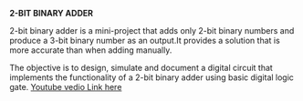 **2-BIT BINARY ADDER**

2-bit binary adder is a mini-project that adds only 2-bit binary numbers and produce a 3-bit binary number as an output.It provides a solution that is more accurate than when adding manually.

The objective is to design, simulate and document a digital circuit that implements the functionality of a 2-bit binary adder using basic digital logic gate.
[Youtube vedio Link here](https://www.youtube.com/watch?v=xvSBiw2Us38)
